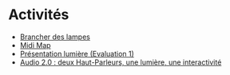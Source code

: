 # Activités 

<!-- generateSubNav -->
* [Brancher des lampes](/activites/1_lx_3_lampes/)
* [Midi Map](/activites/1_lx_midi_map/)
* [Présentation lumière (Evaluation 1)](/activites/1_lx_presentation_LX/)
* [Audio 2.0 : deux Haut-Parleurs, une lumière, une interactivité](/activites/2_audio_lx/)
<!-- generateSubNavEnd -->
